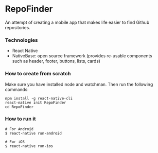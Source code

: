 # RepoFinder
An attempt of creating a mobile app that makes life easier to find Github repositories.


### Technologies
- React Native
- NativeBase: open source framework (provides re-usable components such as header, footer, buttons, lists, cards)


### How to create from scratch
Make sure you have installed node and watchman. Then run the following commands:
```
npm install -g react-native-cli
react-native init RepoFinder
cd RepoFinder
```

### How to run it
```
# For Android
$ react-native run-android

# For iOS
$ react-native run-ios
```
